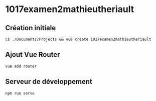 # 1017examen2mathieutheriault

## Création initiale

```
cs ./Documents/Projects && vue create 1017examen2mathieutheriault
```

## Ajout Vue Router

```
vue add router
```

## Serveur de développement

```
npm run serve
```
